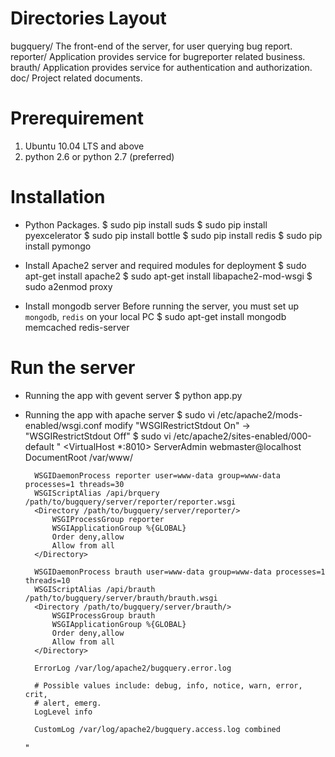 # Directories Layout
  bugquery/    The front-end of the server, for user querying bug report.
  reporter/    Application provides service for bugreporter related business.
  brauth/      Application provides service for authentication and authorization.
  doc/         Project related documents.


# Prerequirement
  1. Ubuntu 10.04 LTS and above
  2. python 2.6 or python 2.7 (preferred)


# Installation
- Python Packages.
  $ sudo pip install suds
  $ sudo pip install pyexcelerator
  $ sudo pip install bottle
  $ sudo pip install redis
  $ sudo pip install pymongo

- Install Apache2 server and required modules for deployment
  $ sudo apt-get install apache2
  $ sudo apt-get install libapache2-mod-wsgi
  $ sudo a2enmod proxy

- Install mongodb server
  Before running the server, you must set up `mongodb`, `redis` on your local PC
  $ sudo apt-get install mongodb memcached redis-server

# Run the server
- Running the app with gevent server
  $ python app.py

- Running the app with apache server
  $ sudo vi /etc/apache2/mods-enabled/wsgi.conf
    modify "WSGIRestrictStdout On"  -> "WSGIRestrictStdout Off"
  $ sudo vi /etc/apache2/sites-enabled/000-default
    "
    <VirtualHost *:8010>
        ServerAdmin webmaster@localhost
        DocumentRoot /var/www/

        WSGIDaemonProcess reporter user=www-data group=www-data processes=1 threads=30
        WSGIScriptAlias /api/brquery /path/to/bugquery/server/reporter/reporter.wsgi
        <Directory /path/to/bugquery/server/reporter/>
            WSGIProcessGroup reporter
            WSGIApplicationGroup %{GLOBAL}
            Order deny,allow
            Allow from all
        </Directory>

        WSGIDaemonProcess brauth user=www-data group=www-data processes=1 threads=10
        WSGIScriptAlias /api/brauth /path/to/bugquery/server/brauth/brauth.wsgi
        <Directory /path/to/bugquery/server/brauth/>
            WSGIProcessGroup brauth
            WSGIApplicationGroup %{GLOBAL}
            Order deny,allow
            Allow from all 
        </Directory>

        ErrorLog /var/log/apache2/bugquery.error.log

        # Possible values include: debug, info, notice, warn, error, crit,
        # alert, emerg.
        LogLevel info

        CustomLog /var/log/apache2/bugquery.access.log combined
    </VirtualHost>
    "